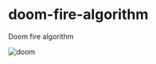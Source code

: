 # doom-fire-algorithm
Doom fire algorithm

![doom](https://brunogcpinheiro.github.io/doom-fire-algorithm/)
